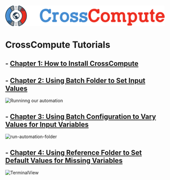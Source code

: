 ![CrossCompute](/assets/imgs/CrossCompute-LogoBrand-Horizontal-20200420.svg "CrossCompute Logo")

# CrossCompute Tutorials

## - [Chapter 1: How to Install CrossCompute](https://github.com/kashfifahim/CrossComputeTutorials/tree/main/Chapter-1-How-To-Install-CrossCompute)

## - [Chapter 2: Using Batch Folder to Set Input Values](https://github.com/kashfifahim/CrossComputeTutorials/tree/main/Chapter-2-Using-Batch-Folder-To-Set-Input-Values)

![Runninng our automation](/assets/gifs/RunningAutomationSuccess.gif "running our automation")

## - [Chapter 3: Using Batch Configuration to Vary Values for Input Variables](https://github.com/kashfifahim/CrossComputeTutorials/tree/main/Chapter-3-Using-Batch-Configuratin-To-Vary-Values-For-Input-Variables)

![run-automation-folder](/assets/gifs/3-runautomation.gif "run-automation")

## - [Chapter 4: Using Reference Folder to Set Default Values for Missing Variables](https://github.com/kashfifahim/CrossComputeTutorials/tree/main/Chapter-4-Using-Reference-Folder-To-Set-Default-Values-For-Missing-Variable)

![TerminalView](/assets/gifs/Ch4ViewFromTerminal.gif "Terminal view")